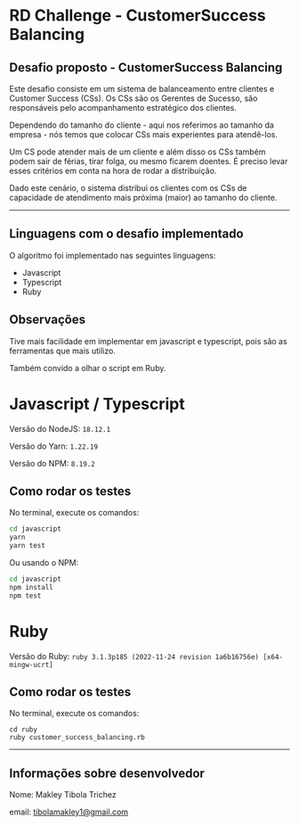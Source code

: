# RD Challenge - CustomerSuccess Balancing


## Desafio proposto - CustomerSuccess Balancing
Este desafio consiste em um sistema de balanceamento entre clientes e Customer Success (CSs). Os CSs são os Gerentes de Sucesso, são responsáveis pelo acompanhamento estratégico dos clientes.

Dependendo do tamanho do cliente - aqui nos referimos ao tamanho da empresa - nós temos que colocar CSs mais experientes para atendê-los.

Um CS pode atender mais de um cliente e além disso os CSs também podem sair de férias, tirar folga, ou mesmo ficarem doentes. É preciso levar esses critérios em conta na hora de rodar a distribuição.

Dado este cenário, o sistema distribui os clientes com os CSs de capacidade de atendimento mais próxima (maior) ao tamanho do cliente.

----

## Linguagens com o desafio implementado
O algoritmo foi implementado nas seguintes linguagens:
* Javascript
* Typescript
* Ruby


## Observações
Tive mais facilidade em implementar em javascript e typescript, pois são as ferramentas que mais utilizo.

Também convido a olhar o script em Ruby.


# Javascript / Typescript
Versão do NodeJS: `18.12.1`

Versão do Yarn: `1.22.19`

Versão do NPM: `8.19.2`
## Como rodar os testes

No terminal, execute os comandos:

```bash
cd javascript
yarn
yarn test
```

Ou usando o NPM:

```bash
cd javascript
npm install
npm test
```


# Ruby

Versão do Ruby: `ruby 3.1.3p185 (2022-11-24 revision 1a6b16756e) [x64-mingw-ucrt]`
## Como rodar os testes

No terminal, execute os comandos:

```
cd ruby
ruby customer_success_balancing.rb
```


---

## Informações sobre desenvolvedor
Nome: Makley Tibola Trichez

email: tibolamakley1@gmail.com

